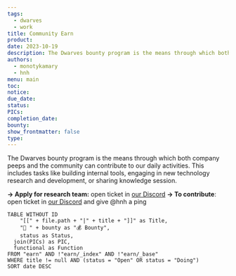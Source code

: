 ```yaml
---
tags:
  - dwarves
  - work
title: Community Earn
product: 
date: 2023-10-19
description: The Dwarves bounty program is the means through which both company peeps and the community can contribute to our daily activities. This includes tasks like building internal tools, engaging in new technology research and development, or sharing knowledge session
authors:
  - monotykamary
  - hnh
menu: main
toc: 
notice: 
due_date: 
status: 
PICs: 
completion_date: 
bounty: 
show_frontmatter: false
type:
---
```


The Dwarves bounty program is the means through which both company peeps and the community can contribute to our daily activities. This includes tasks like building internal tools, engaging in new technology research and development, or sharing knowledge session.

**→ Apply for research team:** open ticket in [our Discord](https://discord.com/invite/dwarvesv)
**→ To contribute**: open ticket in [our Discord](https://discord.com/invite/dwarvesv) and give @hnh a ping

```dataview
TABLE WITHOUT ID
	"[[" + file.path + "|" + title + "]]" as Title,
	"🧊 " + bounty as "💰 Bounty",
	status as Status,
  join(PICs) as PIC,
  functional as Function
FROM "earn" AND !"earn/_index" AND !"earn/_base"
WHERE title != null AND (status = "Open" OR status = "Doing")
SORT date DESC
```

